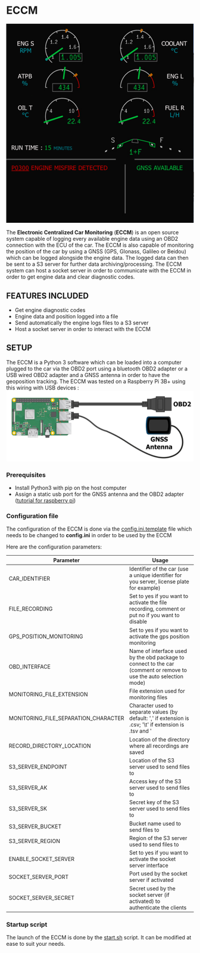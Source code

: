 # ECCM

![ECCM Logo](images/example.png)

The **Electronic Centralized Car Monitoring** (**ECCM**) is an open source
system capable of logging every available engine data using an OBD2 
connection with the ECU of the car. The ECCM is also capable of monitoring
the position of the car by using a GNSS (GPS, Glonass, Galileo or Beidou)
which can be logged alongside the engine data. The logged data can then be
sent to a S3 server for further data archiving/processing. The ECCM system
can host a socket server in order to communicate with the ECCM in order to 
get engine data and clear diagnostic codes.

## FEATURES INCLUDED

- Get engine diagnostic codes 
- Engine data and position logged into a file
- Send automatically the engine logs files to a S3 server
- Host a socket server in order to interact with the ECCM

## SETUP

The ECCM is a Python 3 software which can be loaded into a computer plugged to the car via the OBD2 port
using a bluetooth OBD2 adapter or a USB wired OBD2 adapter and a GNSS antenna 
in order to have the geoposition tracking. The ECCM was tested on a Raspberry
Pi 3B+ using this wiring with USB devices :
![ECCM wiring](images/wiring.png)

### Prerequisites

- Install Python3 with pip on the host computer
- Assign a static usb port for the GNSS antenna and the OBD2 adapter ([tutorial for raspberry pi](https://www.freva.com/assign-fixed-usb-port-names-to-your-raspberry-pi/))

### Configuration file

The configuration of the ECCM is done via the [config.ini.template](config.ini.template) 
file which needs to be changed to **config.ini** in order to be used by the ECCM

Here are the configuration parameters:

| Parameter         | Usage     | 
|--------------|-----------|
| CAR_IDENTIFIER | Identifier of the car (use a unique identifier for you server, license plate for example)     | 
| FILE_RECORDING | Set to yes if you want to activate the file recording, comment or put no if you want to disable  | 
| GPS_POSITION_MONITORING | Set to yes if you want to activate the gps position monitoring | 
| OBD_INTERFACE | Name of interface used by the obd package to connect to the car (comment or remove to use the auto selection mode) | 
| MONITORING_FILE_EXTENSION | File extension used for monitoring files | 
| MONITORING_FILE_SEPARATION_CHARACTER | Character used to separate values (by default: ',' if extension is .csv; '\t' if extension is .tsv and '|' if other extension) | 
| RECORD_DIRECTORY_LOCATION | Location of the directory where all recordings are saved | 
| S3_SERVER_ENDPOINT | Location of the S3 server used to send files to | 
| S3_SERVER_AK | Access key of the S3 server used to send files to | 
| S3_SERVER_SK | Secret key of the S3 server used to send files to | 
| S3_SERVER_BUCKET | Bucket name used to send files to | 
| S3_SERVER_REGION | Region of the S3 server used to send files to | 
| ENABLE_SOCKET_SERVER | Set to yes if you want to activate the socket server interface | 
| SOCKET_SERVER_PORT | Port used by the socket server if activated | 
| SOCKET_SERVER_SECRET | Secret used by the socket server (if activated) to authenticate the clients |

### Startup script

The launch of the ECCM is done by the [start.sh](start.sh) script. It can be 
modified at ease to suit your needs.